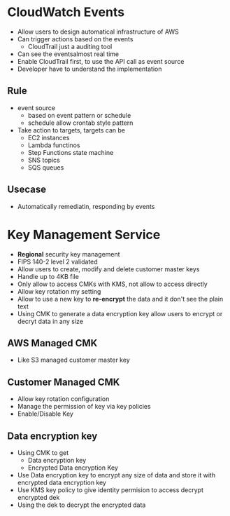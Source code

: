 # CloudWatch Events
* Allow users to design automatical infrastructure of AWS
* Can trigger actions based on the events
  * CloudTrail just a auditing tool
* Can see the eventsalmost real time
* Enable CloudTrail first, to use the API call as event source
* Developer have to understand the implementation

## Rule
* event source
  * based on event pattern or schedule
  * schedule allow crontab style pattern
* Take action to targets, targets can be
  * EC2 instances
  * Lambda functinos
  * Step Functions state machine
  * SNS topics
  * SQS queues

## Usecase
* Automatically remediatin, responding by events

# Key Management Service
* **Regional** security key management
* FIPS 140-2 level 2 validated
* Allow users to create, modify and delete customer master keys
* Handle up to 4KB file
* Only allow to access CMKs with KMS, not allow to access directly
* Allow key rotation my setting
* Allow to use a new key to **re-encrypt** the data and it don't see the plain text 
* Using CMK to generate a data encryption key allow users to encrypt or decryt data in any size

## AWS Managed CMK
* Like S3 managed customer master key

## Customer Managed CMK
* Allow key rotation configuration
* Manage the permission of key via key policies
* Enable/Disable Key

## Data encryption key
* Using CMK to get
  * Data encryption key
  * Encrypted Data encryption Key
* Use Data encryption key to encrypt any size of data and store it with encrypted data encryption key
* Use KMS key policy to give identity permision to access decrypt encrypted dek
* Using the dek to decrypt the encrypted data